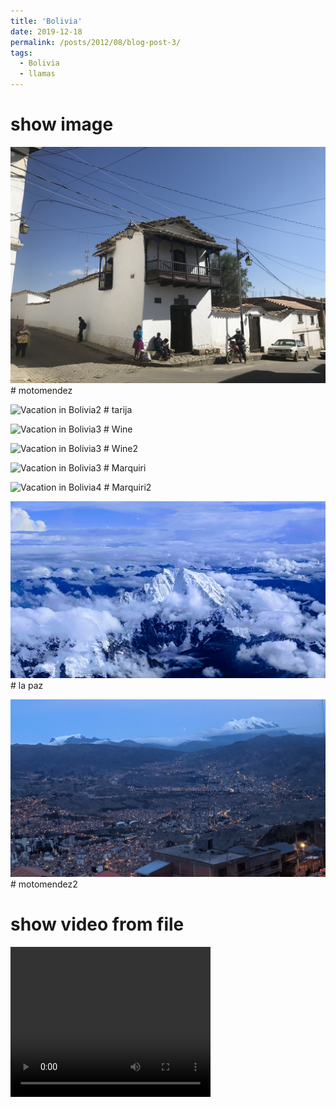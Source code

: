 ```yaml
---
title: 'Bolivia'
date: 2019-12-18
permalink: /posts/2012/08/blog-post-3/
tags:
  - Bolivia
  - llamas
---
```



# show image
![Vacation in Bolivia1](/images/IMG_1770.JPG) # motomendez

![Vacation in Bolivia2](/images/DSC03675.JPG) # tarija

![Vacation in Bolivia3](/images/DSC03754.JPG) # Wine

![Vacation in Bolivia3](/images/DSC03822.JPG) # Wine2

![Vacation in Bolivia3](/images/DSC03882.JPG) # Marquiri

![Vacation in Bolivia4](/images/DSC03957.JPG) # Marquiri2

![Vacation in Bolivia5](/images/EFFECTS.jpg) # la paz

![Vacation in Bolivia6](/images/IMG_20191214_191252.jpg) # motomendez2

# show video from file

<video width="320" height="240" controls>
  <source src="/images/VID_20191214_145510.mp4" type="video/mp4">